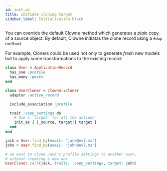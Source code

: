 ```yaml
---
id: init_as
title: Initiate cloning target
sidebar_label: Initialization block
---
```


You can override the default Clowne method which generates a _plain_ copy of a source object.
By default, Clowne initiatas the clone record using a `#dup` method.

For example, Cloners could be used not only to generate _fresh_ new models but to apply some transformations to the existing record:


```ruby
class User < ApplicationRecord
  has_one :profile
  has_many :posts
end

class UserCloner < Clowne::Cloner
  adapter :active_record

  include_association :profile

  trait :copy_settings do
    # Use a `target` for all the actions
    init_as { |_source, target:| target }
  end
end

jack = User.find_by(email: 'jack@evl.ms')
john = User.find_by(email: 'john@evl.ms')

# we want to clone Jack's profile settings to another user,
# without creating a new one
UserCloner.call(jack, traits: :copy_settings, target: john)
```